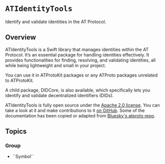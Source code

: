 # ``ATIdentityTools``

Identify and validate identities in the AT Protocol.

## Overview

ATIdentityTools is a Swift library that manages identities within the AT Protocol. It’s an essential package for handling identities effectively. It provides functionalities for finding, resolving, and validating identities, all while being lightweight and small in your project.

You can use it in ATProtoKit packages or any ATProto packages unrelated to ATProtoKit.

A child package, DIDCore, is also available, which specifically lets you identify and validate decentralized identifiers (DIDs).

ATIdentityTools is fully open source under the [Apache 2.0 license](https://github.com/ATProtoKit/ATIdentityTools/blob/main/LICENSE.md). You can take a look at it and make contributions to it [on GitHub](https://github.com/ATProtoKit/ATIdentityTools). Some of the documentation has been copied or adapted from [Bluesky's atproto repo](https://github.com/bluesky-social/atproto).

## Topics

### <!--@START_MENU_TOKEN@-->Group<!--@END_MENU_TOKEN@-->

- <!--@START_MENU_TOKEN@-->``Symbol``<!--@END_MENU_TOKEN@-->
